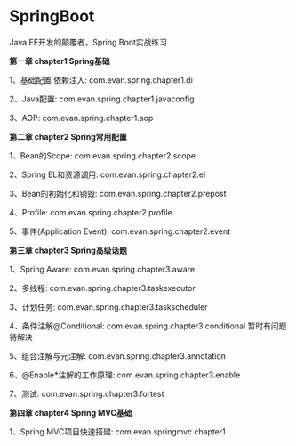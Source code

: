 # SpringBoot

Java EE开发的颠覆者，Spring Boot实战练习


**第一章 chapter1  Spring基础**

1、基础配置 依赖注入: com.evan.spring.chapter1.di

2、Java配置: com.evan.spring.chapter1.javaconfig

3、AOP: com.evan.spring.chapter1.aop


**第二章 chapter2  Spring常用配置**


1、Bean的Scope: com.evan.spring.chapter2.scope

2、Spring EL和资源调用: com.evan.spring.chapter2.el

3、Bean的初始化和销毁: com.evan.spring.chapter2.prepost

4、Profile: com.evan.spring.chapter2.profile

5、事件(Application Event): com.evan.spring.chapter2.event



**第三章 chapter3  Spring高级话题**


1、Spring Aware: com.evan.spring.chapter3.aware

2、多线程: com.evan.spring.chapter3.taskexecutor

3、计划任务: com.evan.spring.chapter3.taskscheduler

4、条件注解@Conditional: com.evan.spring.chapter3.conditional 暂时有问题 待解决

5、组合注解与元注解: com.evan.spring.chapter3.annotation

6、@Enable*注解的工作原理: com.evan.spring.chapter3.enable

7、测试: com.evan.spring.chapter3.fortest


**第四章 chapter4  Spring MVC基础**


1、Spring MVC项目快速搭建: com.evan.springmvc.chapter1